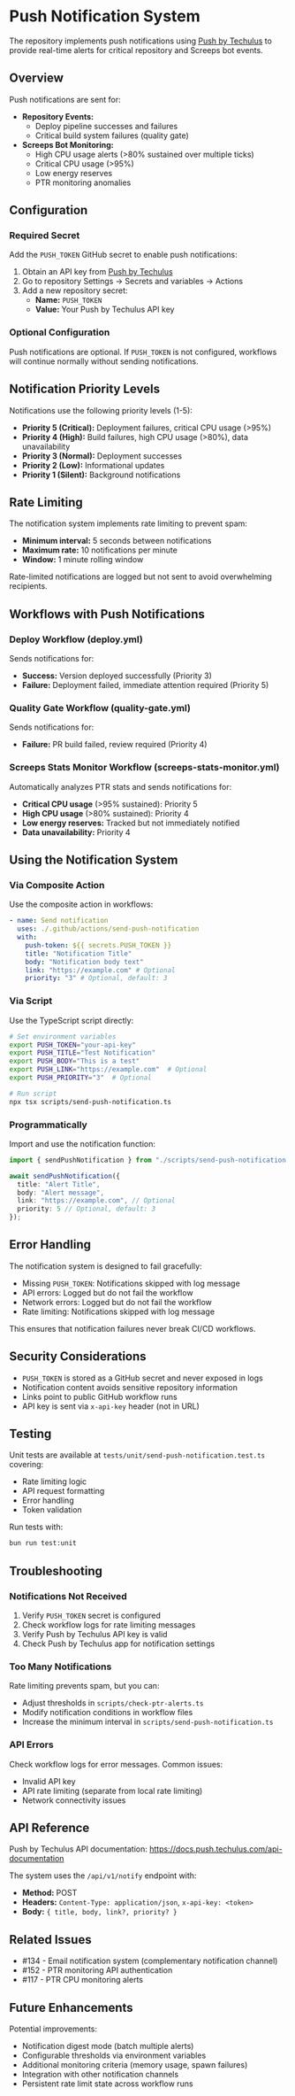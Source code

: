 # Push Notification System

The repository implements push notifications using [Push by Techulus](https://push.techulus.com) to provide real-time alerts for critical repository and Screeps bot events.

## Overview

Push notifications are sent for:

- **Repository Events:**
  - Deploy pipeline successes and failures
  - Critical build system failures (quality gate)
- **Screeps Bot Monitoring:**
  - High CPU usage alerts (>80% sustained over multiple ticks)
  - Critical CPU usage (>95%)
  - Low energy reserves
  - PTR monitoring anomalies

## Configuration

### Required Secret

Add the `PUSH_TOKEN` GitHub secret to enable push notifications:

1. Obtain an API key from [Push by Techulus](https://push.techulus.com)
2. Go to repository Settings → Secrets and variables → Actions
3. Add a new repository secret:
   - **Name:** `PUSH_TOKEN`
   - **Value:** Your Push by Techulus API key

### Optional Configuration

Push notifications are optional. If `PUSH_TOKEN` is not configured, workflows will continue normally without sending notifications.

## Notification Priority Levels

Notifications use the following priority levels (1-5):

- **Priority 5 (Critical):** Deployment failures, critical CPU usage (>95%)
- **Priority 4 (High):** Build failures, high CPU usage (>80%), data unavailability
- **Priority 3 (Normal):** Deployment successes
- **Priority 2 (Low):** Informational updates
- **Priority 1 (Silent):** Background notifications

## Rate Limiting

The notification system implements rate limiting to prevent spam:

- **Minimum interval:** 5 seconds between notifications
- **Maximum rate:** 10 notifications per minute
- **Window:** 1 minute rolling window

Rate-limited notifications are logged but not sent to avoid overwhelming recipients.

## Workflows with Push Notifications

### Deploy Workflow (deploy.yml)

Sends notifications for:

- **Success:** Version deployed successfully (Priority 3)
- **Failure:** Deployment failed, immediate attention required (Priority 5)

### Quality Gate Workflow (quality-gate.yml)

Sends notifications for:

- **Failure:** PR build failed, review required (Priority 4)

### Screeps Stats Monitor Workflow (screeps-stats-monitor.yml)

Automatically analyzes PTR stats and sends notifications for:

- **Critical CPU usage** (>95% sustained): Priority 5
- **High CPU usage** (>80% sustained): Priority 4
- **Low energy reserves:** Tracked but not immediately notified
- **Data unavailability:** Priority 4

## Using the Notification System

### Via Composite Action

Use the composite action in workflows:

```yaml
- name: Send notification
  uses: ./.github/actions/send-push-notification
  with:
    push-token: ${{ secrets.PUSH_TOKEN }}
    title: "Notification Title"
    body: "Notification body text"
    link: "https://example.com" # Optional
    priority: "3" # Optional, default: 3
```

### Via Script

Use the TypeScript script directly:

```bash
# Set environment variables
export PUSH_TOKEN="your-api-key"
export PUSH_TITLE="Test Notification"
export PUSH_BODY="This is a test"
export PUSH_LINK="https://example.com"  # Optional
export PUSH_PRIORITY="3"  # Optional

# Run script
npx tsx scripts/send-push-notification.ts
```

### Programmatically

Import and use the notification function:

```typescript
import { sendPushNotification } from "./scripts/send-push-notification.js";

await sendPushNotification({
  title: "Alert Title",
  body: "Alert message",
  link: "https://example.com", // Optional
  priority: 5 // Optional, default: 3
});
```

## Error Handling

The notification system is designed to fail gracefully:

- Missing `PUSH_TOKEN`: Notifications skipped with log message
- API errors: Logged but do not fail the workflow
- Network errors: Logged but do not fail the workflow
- Rate limiting: Notifications skipped with log message

This ensures that notification failures never break CI/CD workflows.

## Security Considerations

- `PUSH_TOKEN` is stored as a GitHub secret and never exposed in logs
- Notification content avoids sensitive repository information
- Links point to public GitHub workflow runs
- API key is sent via `x-api-key` header (not in URL)

## Testing

Unit tests are available at `tests/unit/send-push-notification.test.ts` covering:

- Rate limiting logic
- API request formatting
- Error handling
- Token validation

Run tests with:

```bash
bun run test:unit
```

## Troubleshooting

### Notifications Not Received

1. Verify `PUSH_TOKEN` secret is configured
2. Check workflow logs for rate limiting messages
3. Verify Push by Techulus API key is valid
4. Check Push by Techulus app for notification settings

### Too Many Notifications

Rate limiting prevents spam, but you can:

- Adjust thresholds in `scripts/check-ptr-alerts.ts`
- Modify notification conditions in workflow files
- Increase the minimum interval in `scripts/send-push-notification.ts`

### API Errors

Check workflow logs for error messages. Common issues:

- Invalid API key
- API rate limiting (separate from local rate limiting)
- Network connectivity issues

## API Reference

Push by Techulus API documentation: https://docs.push.techulus.com/api-documentation

The system uses the `/api/v1/notify` endpoint with:

- **Method:** POST
- **Headers:** `Content-Type: application/json`, `x-api-key: <token>`
- **Body:** `{ title, body, link?, priority? }`

## Related Issues

- #134 - Email notification system (complementary notification channel)
- #152 - PTR monitoring API authentication
- #117 - PTR CPU monitoring alerts

## Future Enhancements

Potential improvements:

- Notification digest mode (batch multiple alerts)
- Configurable thresholds via environment variables
- Additional monitoring criteria (memory usage, spawn failures)
- Integration with other notification channels
- Persistent rate limit state across workflow runs
